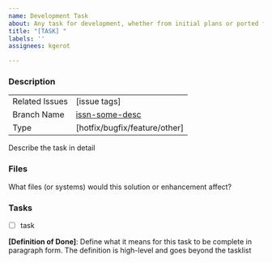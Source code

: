 ```yaml
---
name: Development Task
about: Any task for development, whether from initial plans or ported from a request/bug
title: "[TASK] "
labels: ''
assignees: kgerot

---
```


### Description

|                  |                                  |
| :--------------  | :------------------------------- |
| Related Issues   | [issue tags]                     |
| Branch Name      | [issn-some-desc](https://github.com/kgerot/electron-boilerplate/tree/issn-some-desc)    |
| Type             | [hotfix/bugfix/feature/other]    |

Describe the task in detail

### Files 

What files (or systems) would this solution or enhancement affect?

### Tasks

- [ ] task

**[Definition of Done]**:  Define what it means for this task to be complete in paragraph form. The definition is high-level and goes beyond the tasklist
